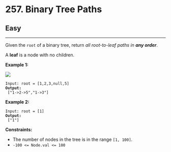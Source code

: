 # 257. Binary Tree Paths

## Easy

***

Given the `root` of a binary tree, return _all root-to-leaf paths in **any order**_.

A **leaf** is a node with no children.

&#x20;

**Example 1:**

![](https://assets.leetcode.com/uploads/2021/03/12/paths-tree.jpg)

<pre><code>Input: root = [1,2,3,null,5]
<strong>Output:
</strong> ["1->2->5","1->3"]</code></pre>

**Example 2:**

<pre><code>Input: root = [1]
<strong>Output:
</strong> ["1"]</code></pre>

&#x20;

**Constraints:**

* The number of nodes in the tree is in the range `[1, 100]`.
* `-100 <= Node.val <= 100`
